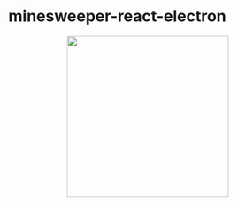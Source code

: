 # minesweeper-react-electron

<center>
    <img src="https://cdn.rawgit.com/screeny05/minesweeper-react-electron/master/screenshot.jpg" width="292">
</center>
